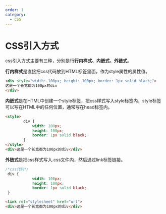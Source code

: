 ```yaml
---
order: 1
category: 
  - CSS
---
```



# CSS引入方式
<!-- more -->

css引入方式主要有三种，分别是行**行内样式、内嵌式、外链式**。

**行内样式**是直接把css代码放到HTML标签里面，作为style属性的属性值。

```html
<div style="width: 100px; height: 100px; border: 1px solid black;">
这是一个长宽都为100px的div
</div>
```

**内嵌式**是在HTML中创建一个style标签，把css样式写入style标签内，style标签可以写在HTML中的任何位置，通常写在head标签内。

```html
<style>
        div {
            width: 100px;
            height: 100px;
            border: 1px solid black;
        }
</style>
<div>这是一个长宽都为100px的div</div>
```

**外链式**是把css样式写入.css文件内，然后通过link标签链接。

```css
/*css代码*/
 div {
            width: 100px;
            height: 100px;
            border: 1px solid black;
 }
```

```html
<link rel="stylesheet" href="url">
<div>这是一个长宽都为100px的div</div>
```
